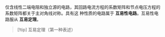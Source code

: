 仅含线性二端电阻和独立源的电路，其回路电流方程的系数矩阵和节点电压方程的系数矩阵都关于主对角线对称。具有这 种性质的电路属于 **互易性电路**。互易性电路服从 **互易定理**。
> [!tip] 互易定理（第一种表述）
> 